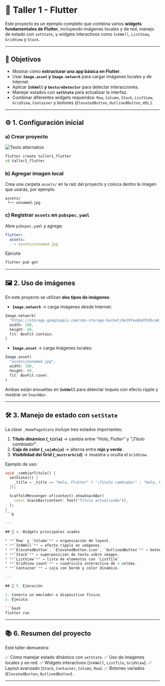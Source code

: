 

# 📌 Taller 1 - Flutter

Este proyecto es un ejemplo completo que combina varios **widgets fundamentales de Flutter**, incluyendo imágenes locales y de red, manejo de estado con `setState`, y widgets interactivos como `InkWell`, `ListView`, `GridView` y `Stack`.

---

## 🎯 Objetivos

* Mostrar cómo **estructurar una app básica en Flutter**.
* Usar **`Image.asset` y `Image.network`** para cargar imágenes locales y de Internet.
* Aplicar **`InkWell` y `GestureDetector`** para detectar interacciones.
* Manejar estados con **`setState`** para actualizar la interfaz.
* Combinar diferentes widgets requeridos: `Row`, `Column`, `Stack`, `ListView`, `GridView`, `Container` y botones (`ElevatedButton`, `OutlinedButton`, etc.).

---

## ⚙️ 1. Configuración inicial

### a) Crear proyecto

![Texto alternativo](Escandonn/taller/assets/imagen.png)

```bash
flutter create taller1_flutter
cd taller1_flutter
```

### b) Agregar imagen local

Crea una carpeta `assets/` en la raíz del proyecto y coloca dentro la imagen que usarás, por ejemplo:

```
assets/
 └── unnamed.jpg
```

### c) Registrar `assets` en `pubspec.yaml`

Abre `pubspec.yaml` y agrega:

```yaml
flutter:
  assets:
    - assets/unnamed.jpg
```

Ejecuta:

```bash
flutter pub get
```

---

## 🖼️ 2. Uso de imágenes

En este proyecto se utilizan **dos tipos de imágenes**:

* **`Image.network`** → carga imágenes desde Internet:

```dart
Image.network(
  "https://storage.googleapis.com/cms-storage-bucket/6e19fee6b47b36ca613f.png",
  width: 100,
  height: 60,
  fit: BoxFit.contain,
)
```

* **`Image.asset`** → carga imágenes locales:

```dart
Image.asset(
  "assets/unnamed.jpg",
  width: 100,
  height: 60,
  fit: BoxFit.cover,
)
```

Ambas están envueltas en **`InkWell`** para detectar toques con efecto ripple y mostrar un `SnackBar`.

---

## 🛠️ 3. Manejo de estado con `setState`

La clase `_HomePageState` incluye tres estados importantes:

1. **Título dinámico (`_title`)** → cambia entre *"Hola, Flutter"* y *"¡Título cambiado!"*.
2. **Caja de color (`_cajaRoja`)** → alterna entre **rojo y verde**.
3. **Visibilidad del Grid (`_mostrarGrid`)** → muestra u oculta el `GridView`.

Ejemplo de uso:

```dart
void _cambiarTitulo() {
  setState(() {
    _title = _title == "Hola, Flutter" ? "¡Título cambiado!" : "Hola, Flutter";
  });

  ScaffoldMessenger.of(context).showSnackBar(
    const SnackBar(content: Text("Título actualizado")),
  );
}
```p

---

## 🧩 4. Widgets principales usados

* **`Row` y `Column`** → organización de layout.
* **`InkWell`** → efecto ripple en imágenes.
* **`ElevatedButton`, `ElevatedButton.icon`, `OutlinedButton`** → botones interactivos.
* **`Stack`** → superposición de texto sobre imagen.
* **`ListView`** → lista de elementos con `ListTile`.
* **`GridView.count`** → cuadrícula interactiva de 4 celdas.
* **`Container`** → caja con borde y color dinámico.

---

## 🚀 5. Ejecución

1. Conecta un emulador o dispositivo físico.
2. Ejecuta:

```bash
flutter run
```

---

## 📚 6. Resumen del proyecto

Este taller demuestra:

✅ Cómo manejar estado dinámico con `setState`.
✅ Uso de imágenes locales y en red.
✅ Widgets interactivos (`InkWell`, `ListTile`, `GridView`).
✅ Layout avanzado (`Stack`, `Container`, `Column`, `Row`).
✅ Botones variados (`ElevatedButton`, `OutlinedButton`).


---

